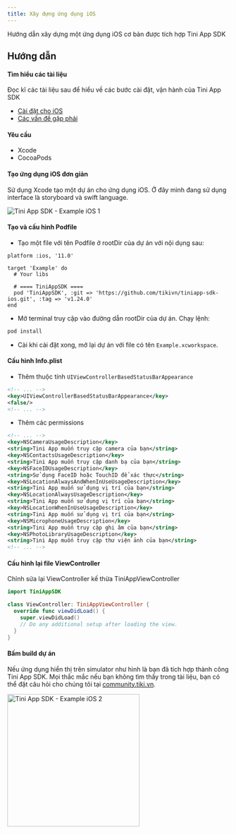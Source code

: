```yaml
---
title: Xây dựng ứng dụng iOS
---
```


Hướng dẫn xây dựng một ứng dụng iOS cơ bản được tích hợp Tini App SDK

## Hướng dẫn

#### Tìm hiểu các tài liệu

Đọc kĩ các tài liệu sau để hiểu về các bước cài đặt, vận hành của Tini App SDK

- [Cài đặt cho iOS](/docs/sdk/setup-for-ios)
- [Các vấn đề gặp phải](/docs/sdk/troubleshooting)

#### Yêu cầu

- Xcode
- CocoaPods

#### Tạo ứng dụng iOS đơn giản

Sử dụng Xcode tạo một dự án cho ứng dụng iOS. Ở đây mình đang sử dụng interface là storyboard và swift language.

<img src="/img/sdk/example-ios-1.png"  alt="Tini App SDK - Example iOS 1"/>

#### Tạo và cấu hình Podfile

- Tạo một file với tên Podfile ở rootDir của dự án với nội dụng sau:

```pod
platform :ios, '11.0'

target 'Example' do
  # Your libs

  # ==== TiniAppSDK ====
  pod 'TiniAppSDK', :git => 'https://github.com/tikivn/tiniapp-sdk-ios.git', :tag => 'v1.24.0'
end
```

- Mở terminal truy cập vào đường dẫn rootDir của dự án. Chạy lệnh:

```bash
pod install
```

- Cài khi cài đặt xong, mở lại dự án với file có tên `Example.xcworkspace`.

#### Cấu hình Info.plist

- Thêm thuộc tính `UIViewControllerBasedStatusBarAppearance`

```xml
<!-- ... -->
<key>UIViewControllerBasedStatusBarAppearance</key>
<false/>
<!-- ... -->
```

- Thêm các permissions

```xml
<!-- ... -->
<key>NSCameraUsageDescription</key>
<string>Tini App muốn truy cập camera của bạn</string>
<key>NSContactsUsageDescription</key>
<string>Tini App muốn truy cập danh bạ của bạn</string>
<key>NSFaceIDUsageDescription</key>
<string>Sử dụng FaceID hoặc TouchID để xác thực</string>
<key>NSLocationAlwaysAndWhenInUseUsageDescription</key>
<string>Tini App muốn sử dụng vị trí của bạn</string>
<key>NSLocationAlwaysUsageDescription</key>
<string>Tini App muốn sử dụng vị trí của bạn</string>
<key>NSLocationWhenInUseUsageDescription</key>
<string>Tini App muốn sử dụng vị trí của bạn</string>
<key>NSMicrophoneUsageDescription</key>
<string>Tini App muốn truy cập ghi âm của bạn</string>
<key>NSPhotoLibraryUsageDescription</key>
<string>Tini App muốn truy cập thư viện ảnh của bạn</string>
<!-- ... -->
```

#### Cấu hình lại file ViewController

Chỉnh sửa lại ViewController kế thừa TiniAppViewController

```swift
import TiniAppSDK

class ViewController: TiniAppViewController {
  override func viewDidLoad() {
    super.viewDidLoad()
    // Do any additional setup after loading the view.
  }
}
```

#### Bấm build dự án

Nếu ứng dụng hiển thị trên simulator như hình là bạn đã tích hợp thành công Tini App SDK. Mọi thắc mắc nếu bạn không tìm thấy trong tài liệu, bạn có thể đặt câu hỏi cho chúng tôi tại [community.tiki.vn](https://community.tiki.vn).

<img src="/img/sdk/example-ios-2.png" width="300px" alt="Tini App SDK - Example iOS 2"/>
